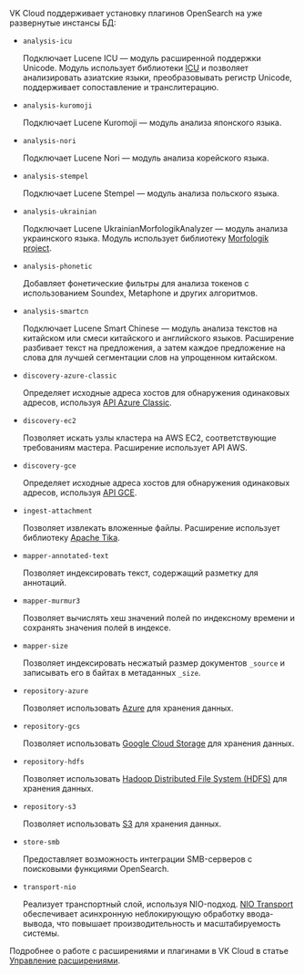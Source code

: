 VK Cloud поддерживает установку плагинов OpenSearch на уже развернутые инстансы БД:

- `analysis-icu`

    Подключает Lucene ICU — модуль расширенной поддержки Unicode. Модуль использует библиотеки [ICU](https://icu.unicode.org/) и позволяет анализировать азиатские языки, преобразовывать регистр Unicode, поддерживает сопоставление и транслитерацию.

- `analysis-kuromoji`

    Подключает Lucene Kuromoji — модуль анализа японского языка.

- `analysis-nori`

    Подключает Lucene Nori — модуль анализа корейского языка.

- `analysis-stempel`

    Подключает Lucene Stempel — модуль анализа польского языка.

- `analysis-ukrainian`

    Подключает Lucene UkrainianMorfologikAnalyzer — модуль анализа украинского языка. Модуль использует библиотеку [Morfologik project](https://github.com/morfologik/morfologik-stemming).

- `analysis-phonetic`

    Добавляет фонетические фильтры для анализа токенов с использованием Soundex, Metaphone и других алгоритмов.

- `analysis-smartcn`

    Подключает Lucene Smart Chinese — модуль анализа текстов на китайском или смеси китайского и английского языков. Расширение разбивает текст на предложения, а затем каждое предложение на слова для лучшей сегментации слов на упрощенном китайском.

- `discovery-azure-classic`

    Определяет исходные адреса хостов для обнаружения одинаковых адресов, используя [API Azure Classic](https://learn.microsoft.com/en-us/rest/api/azure/).

- `discovery-ec2`

    Позволяет искать узлы кластера на AWS EC2, соответствующие требованиям мастера. Расширение использует API AWS.

- `discovery-gce`

    Определяет исходные адреса хостов для обнаружения одинаковых адресов, используя [API GCE](https://cloud.google.com/compute/docs/reference/rest/v1).

- `ingest-attachment`

    Позволяет извлекать вложенные файлы. Расширение использует библиотеку [Apache Tika](https://tika.apache.org/).

- `mapper-annotated-text`

    Позволяет индексировать текст, содержащий разметку для аннотаций.

- `mapper-murmur3`

    Позволяет вычислять хеш значений полей по индексному времени и сохранять значения полей в индексе.

- `mapper-size`

    Позволяет индексировать несжатый размер документов `_source` и записывать его в байтах в метаданных `_size`.

- `repository-azure`

    Позволяет использовать [Azure](https://azure.microsoft.com/ru-ru) для хранения данных.

- `repository-gcs`

    Позволяет использовать [Google Cloud Storage](https://cloud.google.com/) для хранения данных.

- `repository-hdfs`

    Позволяет использовать [Hadoop Distributed File System (HDFS)](https://hadoop.apache.org/) для хранения данных.

- `repository-s3`

    Позволяет использовать [S3](https://aws.amazon.com/ru/s3/) для хранения данных.

- `store-smb`

    Предоставляет возможность интеграции SMB-серверов с поисковыми функциями OpenSearch.

- `transport-nio`

    Реализует транспортный слой, используя NIO-подход. [NIO Transport](https://activemq.apache.org/nio-transport-reference) обеспечивает асинхронную неблокирующую обработку ввода-вывода, что повышает производительность и масштабируемость системы.

Подробнее о работе с расширениями и плагинами в VK Cloud в статье [Управление расширениями](../../instructions/managing-extensions/).
